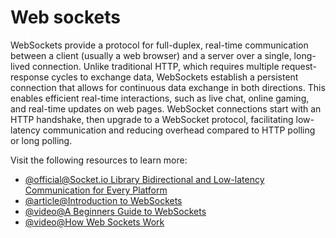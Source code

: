 # Web sockets

WebSockets provide a protocol for full-duplex, real-time communication between a client (usually a web browser) and a server over a single, long-lived connection. Unlike traditional HTTP, which requires multiple request-response cycles to exchange data, WebSockets establish a persistent connection that allows for continuous data exchange in both directions. This enables efficient real-time interactions, such as live chat, online gaming, and real-time updates on web pages. WebSocket connections start with an HTTP handshake, then upgrade to a WebSocket protocol, facilitating low-latency communication and reducing overhead compared to HTTP polling or long polling.

Visit the following resources to learn more:

- [@official@Socket.io Library Bidirectional and Low-latency Communication for Every Platform](https://socket.io/)
- [@article@Introduction to WebSockets](https://www.tutorialspoint.com/websockets/index.htm)
- [@video@A Beginners Guide to WebSockets](https://www.youtube.com/watch?v=8ARodQ4Wlf4)
- [@video@How Web Sockets Work](https://www.youtube.com/watch?v=G0_e02DdH7I)
